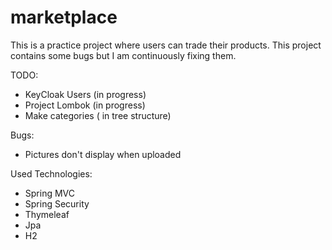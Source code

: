 # marketplace


This is a practice project where users can trade their products.
This project contains some bugs but I am continuously fixing them.

TODO:

- KeyCloak Users (in progress)
- Project Lombok (in progress)
- Make categories ( in tree structure)

Bugs:

- Pictures don't display when uploaded

Used Technologies:

- Spring MVC
- Spring Security
- Thymeleaf
- Jpa
- H2
